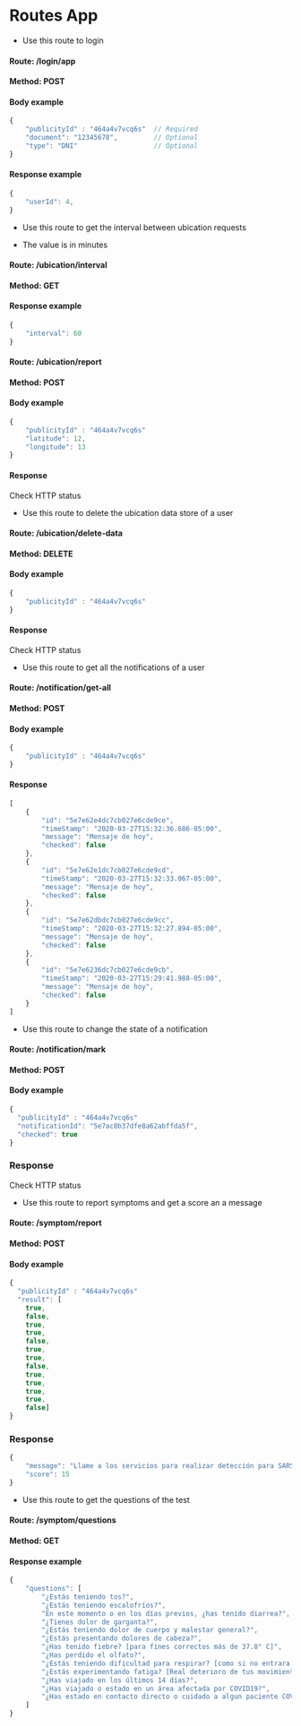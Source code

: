 #  Routes App

* Use this route to login

#### Route: /login/app
#### Method: POST
#### Body example
```js
{
    "publicityId" : "464a4v7vcq6s"  // Required
	"document": "12345678",         // Optional
	"type": "DNI"                   // Optional
}
```
#### Response example
```js
{
    "userId": 4,
}
```

* Use this route to get the interval between ubication requests
- The value is in minutes

#### Route: /ubication/interval
#### Method: GET
#### Response example
```js
{
    "interval": 60
}
```

#### Route: /ubication/report
#### Method: POST
#### Body example
```js
{
	"publicityId" : "464a4v7vcq6s"
	"latitude": 12,
	"longitude": 13
}
```
#### Response

Check HTTP status

* Use this route to delete the ubication data store of a user

#### Route: /ubication/delete-data
#### Method: DELETE
#### Body example
```js
{
	"publicityId" : "464a4v7vcq6s"
}
```
#### Response

Check HTTP status


* Use this route to get all the notifications of a user

#### Route: /notification/get-all
#### Method: POST
#### Body example
```js
{
	"publicityId" : "464a4v7vcq6s"
}
```
#### Response
```js
[
    {
        "id": "5e7e62e4dc7cb027e6cde9ce",
        "timeStamp": "2020-03-27T15:32:36.686-05:00",
        "message": "Mensaje de hoy",
        "checked": false
    },
    {
        "id": "5e7e62e1dc7cb027e6cde9cd",
        "timeStamp": "2020-03-27T15:32:33.067-05:00",
        "message": "Mensaje de hoy",
        "checked": false
    },
    {
        "id": "5e7e62dbdc7cb027e6cde9cc",
        "timeStamp": "2020-03-27T15:32:27.894-05:00",
        "message": "Mensaje de hoy",
        "checked": false
    },
    {
        "id": "5e7e6236dc7cb027e6cde9cb",
        "timeStamp": "2020-03-27T15:29:41.988-05:00",
        "message": "Mensaje de hoy",
        "checked": false
    }
]
```

* Use this route to change the state of a notification

#### Route: /notification/mark
#### Method: POST
#### Body example
```js
{
  "publicityId" : "464a4v7vcq6s"
  "notificationId": "5e7ac8b37dfe8a62abffda5f",
  "checked": true
}
```
### Response
Check HTTP status

* Use this route to report symptoms and get a score an a message

#### Route: /symptom/report
#### Method: POST
#### Body example
```js
{
  "publicityId" : "464a4v7vcq6s"
  "result": [
    true,
    false,
    true,
    true,
    false,
    true,
    true,
    false,
    true,
    true,
    true,
    true,
    false]
}
```
### Response
```js
{
    "message": "Llame a los servicios para realizar detección para SARS-COV2 (COVID 19)",
    "score": 15
}
```

* Use this route to get the questions of the test

#### Route: /symptom/questions
#### Method: GET
#### Response example
```js
{
    "questions": [
        "¿Estás teniendo tos?",
        "¿Estás teniendo escalofríos?",
        "En este momento o en los días previos, ¿has tenido diarrea?",
        "¿Tienes dolor de garganta?",
        "¿Estás teniendo dolor de cuerpo y malestar general?",
        "¿Estás presentando dolores de cabeza?",
        "¿Has tenido fiebre? [para fines correctos más de 37.8° C]",
        "¿Has perdido el olfato?",
        "¿Estás teniendo dificultad para respirar? [como si no entrara el aire al pecho]",
        "¿Estás experimentando fatiga? [Real deterioro de tus movimientos y ganas de hacer algo]",
        "¿Has viajado en los últimos 14 días?",
        "¿Has viajado o estado en un área afectada por COVID19?",
        "¿Has estado en contacto directo o cuidado a algun paciente COVID19 positivo?"
    ]
}
```



